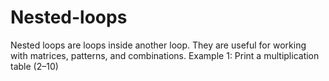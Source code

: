 # Nested-loops
Nested loops are loops inside another loop. They are useful for working with matrices, patterns, and combinations.  Example 1: Print a multiplication table (2–10)

